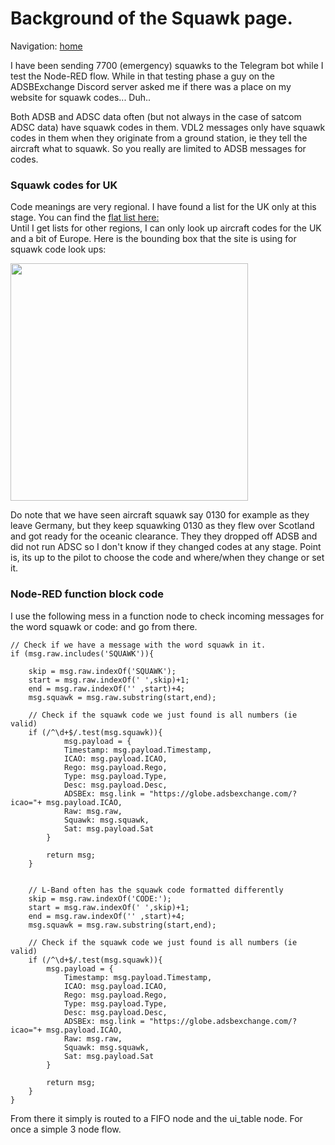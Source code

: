 # Background of the Squawk page.   
   
Navigation: [home](README.md)  

I have been sending 7700 (emergency) squawks to the Telegram bot while I test the Node-RED flow. While in that testing phase a guy on the ADSBExchange Discord server asked me if there was a place on my website for squawk codes... Duh..   

Both ADSB and ADSC data often (but not always in the case of satcom ADSC data) have squawk codes in them. VDL2 messages only have squawk codes in them when they originate from a ground station, ie they tell the aircraft what to squawk. So you really are limited to ADSB messages for codes.  
    
### Squawk codes for UK
Code meanings are very regional. I have found a list for the UK only at this stage. You can find the [flat list here:](https://github.com/thebaldgeek/thebaldgeek.github.io/blob/main/img/squawk/UKsquawkcodes.csv)   
Until I get lists for other regions, I can only look up aircraft codes for the UK and a bit of Europe. Here is the bounding box that the site is using for squawk code look ups:   

<img src="https://raw.githubusercontent.com/thebaldgeek/thebaldgeek.github.io/main/img/squawk/ukbox.png" height="380">  
   
   Do note that we have seen aircraft squawk say 0130 for example as they leave Germany, but they keep squawking 0130 as they flew over Scotland and got ready for the oceanic clearance. They they dropped off ADSB and did not run ADSC so I don't know if they changed codes at any stage. Point is, its up to the pilot to choose the code and where/when they change or set it.  
   
### Node-RED function block code   
I use the following mess in a function node to check incoming messages for the word squawk or code: and go from there.    
     
```   
// Check if we have a message with the word squawk in it.
if (msg.raw.includes('SQUAWK')){

    skip = msg.raw.indexOf('SQUAWK');
    start = msg.raw.indexOf(' ',skip)+1;
    end = msg.raw.indexOf('' ,start)+4;
    msg.squawk = msg.raw.substring(start,end);
    
    // Check if the squawk code we just found is all numbers (ie valid)
    if (/^\d+$/.test(msg.squawk)){
            msg.payload = {
            Timestamp: msg.payload.Timestamp,
            ICAO: msg.payload.ICAO,
            Rego: msg.payload.Rego,
            Type: msg.payload.Type,
            Desc: msg.payload.Desc,
            ADSBEx: msg.link = "https://globe.adsbexchange.com/?icao="+ msg.payload.ICAO,
            Raw: msg.raw,
            Squawk: msg.squawk,
            Sat: msg.payload.Sat
        }
    
        return msg;
    }
    
    
    // L-Band often has the squawk code formatted differently
    skip = msg.raw.indexOf('CODE:');
    start = msg.raw.indexOf(' ',skip)+1;
    end = msg.raw.indexOf('' ,start)+4;
    msg.squawk = msg.raw.substring(start,end);
    
    // Check if the squawk code we just found is all numbers (ie valid)
    if (/^\d+$/.test(msg.squawk)){
        msg.payload = {
            Timestamp: msg.payload.Timestamp,
            ICAO: msg.payload.ICAO,
            Rego: msg.payload.Rego,
            Type: msg.payload.Type,
            Desc: msg.payload.Desc,
            ADSBEx: msg.link = "https://globe.adsbexchange.com/?icao="+ msg.payload.ICAO,
            Raw: msg.raw,
            Squawk: msg.squawk,
            Sat: msg.payload.Sat
        }
    
        return msg;
    }
}    
```
From there it simply is routed to a FIFO node and the ui_table node. For once a simple 3 node flow.

<!-- Global site tag (gtag.js) - Google Analytics -->
<script async src="https://www.googletagmanager.com/gtag/js?id=G-HGJWTNL65R"></script>
<script>
window.dataLayer = window.dataLayer || [];
function gtag(){dataLayer.push(arguments);}
gtag('js', new Date());
gtag('config', 'G-HGJWTNL65R');
</script>